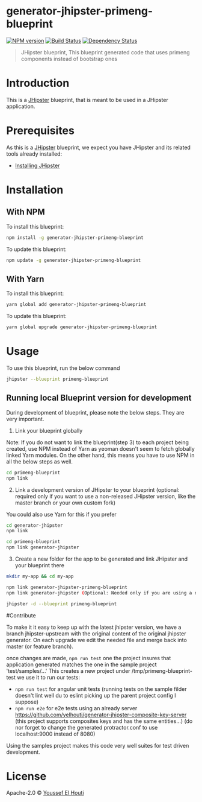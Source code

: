 # generator-jhipster-primeng-blueprint
[![NPM version][npm-image]][npm-url] [![Build Status][travis-image]][travis-url] [![Dependency Status][daviddm-image]][daviddm-url]
> JHipster blueprint, This blueprint generated code that uses primeng components instead of bootstrap ones

# Introduction

This is a [JHipster](https://www.jhipster.tech/) blueprint, that is meant to be used in a JHipster application.

# Prerequisites

As this is a [JHipster](https://www.jhipster.tech/) blueprint, we expect you have JHipster and its related tools already installed:

- [Installing JHipster](https://www.jhipster.tech/installation/)

# Installation

## With NPM

To install this blueprint:

```bash
npm install -g generator-jhipster-primeng-blueprint
```

To update this blueprint:

```bash
npm update -g generator-jhipster-primeng-blueprint
```

## With Yarn

To install this blueprint:

```bash
yarn global add generator-jhipster-primeng-blueprint
```

To update this blueprint:

```bash
yarn global upgrade generator-jhipster-primeng-blueprint
```

# Usage

To use this blueprint, run the below command

```bash
jhipster --blueprint primeng-blueprint
```


## Running local Blueprint version for development

During development of blueprint, please note the below steps. They are very important.

1. Link your blueprint globally 

Note: If you do not want to link the blueprint(step 3) to each project being created, use NPM instead of Yarn as yeoman doesn't seem to fetch globally linked Yarn modules. On the other hand, this means you have to use NPM in all the below steps as well.

```bash
cd primeng-blueprint
npm link
```

2. Link a development version of JHipster to your blueprint (optional: required only if you want to use a non-released JHipster version, like the master branch or your own custom fork)

You could also use Yarn for this if you prefer

```bash
cd generator-jhipster
npm link

cd primeng-blueprint
npm link generator-jhipster
```

3. Create a new folder for the app to be generated and link JHipster and your blueprint there

```bash
mkdir my-app && cd my-app

npm link generator-jhipster-primeng-blueprint
npm link generator-jhipster (Optional: Needed only if you are using a non-released JHipster version)

jhipster -d --blueprint primeng-blueprint

```

#Contribute

To make it it easy to keep up with the latest jhipster version, we have a branch jhipster-upstream with the original content of the original jhipster generator.
On each upgrade we edit the needed file and merge back into master (or feature branch).

once changes are made, `npm run test` one the project insures that application generated matches the one in the sample project 'test/samples/...'
This creates a new project under /tmp/primeng-blueprint-test we use it to run our tests:
- `npm run test` for angular unit tests (running tests on the sample filder doesn't lint well du to eslint picking up the parent project config I suppose)
- `npm run e2e` for e2e tests using an already server https://github.com/yelhouti/generator-jhipster-composite-key-server (this project supports composites keys and has the same entities...) (do nor forget to change the generated protractor.conf to use localhost:9000 instead of 8080)

Using the samples project makes this code very well suites for test driven development.

# License

Apache-2.0 © [Youssef El Houti](https://elhouti.com)


[npm-image]: https://img.shields.io/npm/v/generator-jhipster-primeng-blueprint.svg
[npm-url]: https://npmjs.org/package/generator-jhipster-primeng-blueprint
[travis-image]: https://travis-ci.org/yelhouti/generator-jhipster-primeng-blueprint.svg?branch=master
[travis-url]: https://travis-ci.org/yelhouti/generator-jhipster-primeng-blueprint
[daviddm-image]: https://david-dm.org/yelhouti/generator-jhipster-primeng-blueprint.svg?theme=shields.io
[daviddm-url]: https://david-dm.org/yelhouti/generator-jhipster-primeng-blueprint
